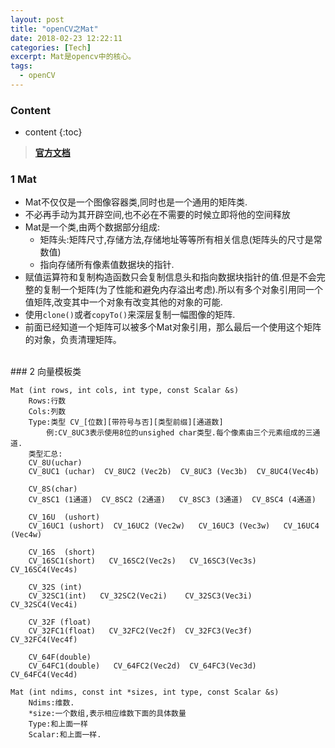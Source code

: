 ```yaml
---
layout: post 
title: "openCV之Mat"
date: 2018-02-23 12:22:11
categories: [Tech]
excerpt: Mat是opencv中的核心。
tags:
  - openCV
---
```


### Content

* content
{:toc}


> **[官方文档](https://docs.opencv.org/3.4.1/index.html)**

### 1 Mat

* Mat不仅仅是一个图像容器类,同时也是一个通用的矩阵类.
* 不必再手动为其开辟空间,也不必在不需要的时候立即将他的空间释放
* Mat是一个类,由两个数据部分组成:
    * 矩阵头:矩阵尺寸,存储方法,存储地址等等所有相关信息(矩阵头的尺寸是常数值)
    * 指向存储所有像素值数据块的指针.
* 赋值运算符和复制构造函数只会复制信息头和指向数据块指针的值.但是不会完整的复制一个矩阵(为了性能和避免内存溢出考虑).所以有多个对象引用同一个值矩阵,改变其中一个对象有改变其他的对象的可能.
* 使用`clone()`或者`copyTo()`来深层复制一幅图像的矩阵.       
* 前面已经知道一个矩阵可以被多个Mat对象引用，那么最后一个使用这个矩阵的对象，负责清理矩阵。

<br>
### 2 向量模板类

```
Mat (int rows, int cols, int type, const Scalar &s)
    Rows:行数
    Cols:列数
    Type:类型 CV_[位数][带符号与否][类型前缀][通道数]
        例:CV_8UC3表示使用8位的unsighed char类型.每个像素由三个元素组成的三通道.
    类型汇总:
    CV_8U(uchar)  
    CV_8UC1 (uchar)  CV_8UC2 (Vec2b)  CV_8UC3 (Vec3b)  CV_8UC4(Vec4b) 

    CV_8S(char)   
    CV_8SC1 (1通道)  CV_8SC2 (2通道)   CV_8SC3 (3通道)  CV_8SC4 (4通道)   

    CV_16U  (ushort)
    CV_16UC1 (ushort)  CV_16UC2 (Vec2w)   CV_16UC3 (Vec3w)   CV_16UC4 (Vec4w)   

    CV_16S  (short)
    CV_16SC1(short)   CV_16SC2(Vec2s)   CV_16SC3(Vec3s)   CV_16SC4(Vec4s)   

    CV_32S (int)
    CV_32SC1(int)   CV_32SC2(Vec2i)    CV_32SC3(Vec3i)  CV_32SC4(Vec4i)   

    CV_32F (float)
    CV_32FC1(float)   CV_32FC2(Vec2f)  CV_32FC3(Vec3f)   CV_32FC4(Vec4f)  

    CV_64F(double)  
    CV_64FC1(double)   CV_64FC2(Vec2d)  CV_64FC3(Vec3d)  CV_64FC4(Vec4d) 

Mat (int ndims, const int *sizes, int type, const Scalar &s)
    Ndims:维数.
    *size:一个数组,表示相应维数下面的具体数量
    Type:和上面一样
    Scalar:和上面一样.
 ```
